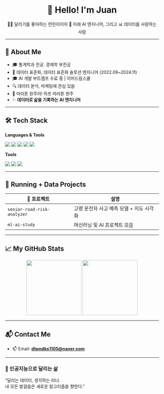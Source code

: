 <!--
**HI-JUAN/HI-JUAN** is a ✨ _special_ ✨ repository because its `README.md` (this file) appears on your GitHub profile.

Here are some ideas to get you started:

- 🔭 I’m currently working on ...
- 🌱 I’m currently learning ...
- 👯 I’m looking to collaborate on ...
- 🤔 I’m looking for help with ...
- 💬 Ask me about ...
- 📫 How to reach me: ...
- 😄 Pronouns: ...
- ⚡ Fun fact: ...
-->
<h1 align="center">👋 Hello! I'm Juan</h1>
<p align="center">🏃‍♂️ 달리기를 좋아하는 런린이이자 🧠 미래 AI 엔지니어, 그리고 📊 데이터를 사랑하는 사람</p>

---

## 🧠 About Me
- 🎓 통계학과 전공. 경제학 부전공
- 📝 데이터 표준화, 데이터 표준화 솔루션 엔지니어 (2022.09~2024.11)
- 🎓 AI 개발 부트캠프 수료 중 | 이어드림스쿨
- 🔍 데이터 분석, 마케팅에 관심 있음
- 🏃 마라톤 완주러! 하프 마라톤 완주
- ✨ **데이터로 삶을 기록하는 AI 엔지니어**

---

## 🛠️ Tech Stack

**Languages & Tools**
<div>
  <img src="https://img.shields.io/badge/Python-3776AB?style=flat&logo=python&logoColor=white"/>
  <img src="https://img.shields.io/badge/Pandas-150458?style=flat&logo=pandas&logoColor=white"/>
  <img src="https://img.shields.io/badge/MySQL-4479A1?style=flat&logo=mysql&logoColor=white"/>
  <img src="https://img.shields.io/badge/Scikit--Learn-F7931E?style=flat&logo=scikit-learn&logoColor=white"/>
  <img src="https://img.shields.io/badge/FastAPI-009688?style=flat&logo=fastapi&logoColor=white"/>
</div>

**Tools**
<div>
  <img src="https://img.shields.io/badge/VSCode-007ACC?style=flat&logo=visual-studio-code&logoColor=white"/>
  <img src="https://img.shields.io/badge/GitHub-181717?style=flat&logo=github&logoColor=white"/>
  <img src="https://img.shields.io/badge/Jupyter-F37626?style=flat&logo=jupyter&logoColor=white"/>
</div>

---

## 🏃 Running + Data Projects

| 📁 프로젝트 | 설명 |
|------------|------|
| `senior-road-risk-analyzer` | 고령 운전자 사고 예측 모델 + 지도 시각화 |
| `ml-ai-study` | 머신러닝 및 AI 프로젝트 모음 |
---

## 📈 My GitHub Stats

<div align="center">
  <img src="https://github-readme-stats.vercel.app/api?username=leejuan&show_icons=true&theme=tokyonight" height="180"/>
  <img src="https://github-readme-streak-stats.herokuapp.com/?user=leejuan&theme=tokyonight" height="180"/>
</div>

---

## 📬 Contact Me

- 📫 Email: **dlwndks1105@naver.com**
---

### 🎯 인공지능으로 달리는 삶  
“달리는 데이터, 생각하는 러너.  
내 모든 발걸음은 새로운 알고리즘을 향한다.”  
